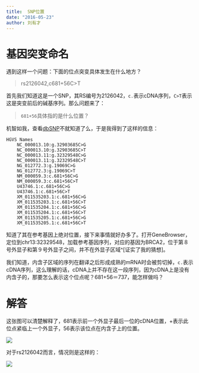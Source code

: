 ```yaml
---
title:  SNP位置
date: "2016-05-23"
author: 刘有才
---
```


# 基因突变命名

遇到这样一个问题：下面的位点突变具体发生在什么地方？

> rs2126042,c681+56C>T

首先我们知道这是一个SNP，其RS编号为2126042，`c.`表示cDNA序列，`C>T`表示这是突变前后的碱基序列。那么问题来了：

> `681+56`具体指的是什么位置？

机智如我，查看[dbSNP](http://www.ncbi.nlm.nih.gov/SNP/snp_ref.cgi?rs=2126042)不就知道了么，于是我得到了这样的信息：

```
HGVS Names
    NC_000013.10:g.32903685C>G
    NC_000013.10:g.32903685C>T
    NC_000013.11:g.32329548C>G
    NC_000013.11:g.32329548C>T
    NG_012772.3:g.19069C>G
    NG_012772.3:g.19069C>T
    NM_000059.3:c.681+56C>G
    NM_000059.3:c.681+56C>T
    U43746.1:c.681+56C>G
    U43746.1:c.681+56C>T
    XM_011535203.1:c.681+56C>G
    XM_011535203.1:c.681+56C>T
    XM_011535204.1:c.681+56C>G
    XM_011535204.1:c.681+56C>T
    XM_011535205.1:c.681+56C>G
    XM_011535205.1:c.681+56C>T
```

知道了其在参考基因上绝对位置，接下来事情就好办多了。打开GeneBrowser，定位到chr13:32329548，加载参考基因序列，对应的基因为BRCA2，位于第８号外显子和第９号外显子之间，并不在外显子区域^[证实了我的猜想]。

我们知道，内含子区域的序列在翻译之后形成成熟的mRNA时会被剪切掉，`c.`表示cDNA序列，这么理解的话，cDNA上并不存在这一段序列，因为cDNA上是没有内含子的，那要怎么表示这个位点呢？681+56＝737，能怎样做吗？

# 解答

这张图可以清楚解释了，681表示前一个外显子最后一位的cDNA位置，+表示此位点紧临上一个外显子，56表示该位点在内含子上的位置。

![](/image/2016/mutation.png)

对于rs2126042而言，情况则是这样的：

![](/image/2016/rs2126042.jpg)